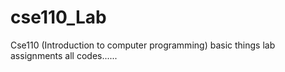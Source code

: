 # cse110_Lab
Cse110 (Introduction to computer programming) basic things lab assignments all codes......
